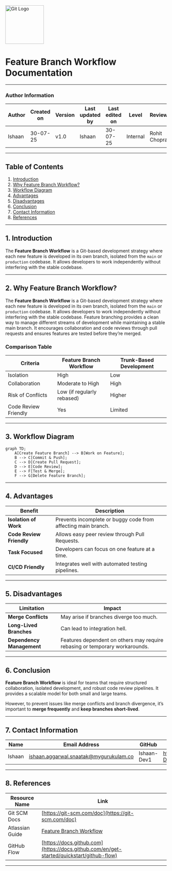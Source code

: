 
<img src="https://git-scm.com/images/logos/downloads/Git-Icon-1788C.png" alt="Git Logo" width="120"/>

# Feature Branch Workflow Documentation

---

### Author Information

| **Author**   | **Created on** | **Version** | **Last updated by** | **Last edited on** | **Level** | **Reviewer**  |
|--------------|----------------|-------------|---------------------|--------------------|-----------|---------------|
| Ishaan    | 30-07-25    | v1.0  |  Ishaan  |30-07-25   | Internal    | Rohit Chopra    | 

---

## Table of Contents

1. [Introduction](#1-introduction)  
2. [Why Feature Branch Workflow?](#2-why-feature-branch-workflow)  
3. [Workflow Diagram](#3-workflow-diagram)  
4. [Advantages](#4-advantages)  
5. [Disadvantages](#5-disadvantages)  
6. [Conclusion](#6-conclusion)  
7. [Contact Information](#7-contact-information)  
8. [References](#8-references)

---

## 1. Introduction

The **Feature Branch Workflow** is a Git-based development strategy where each new feature is developed in its own branch, isolated from the `main` or `production` codebase. It allows developers to work independently without interfering with the stable codebase.

---

## 2. Why Feature Branch Workflow?

The **Feature Branch Workflow** is a Git-based development strategy where each new feature is developed in its own branch, isolated from the `main` or `production` codebase. It allows developers to work independently without interfering with the stable codebase.
Feature branching provides a clean way to manage different streams of development while maintaining a stable main branch. It encourages collaboration and code reviews through pull requests and ensures features are tested before they’re merged.

###  Comparison Table

| Criteria               | Feature Branch Workflow       | Trunk-Based Development      |
|------------------------|-------------------------------|------------------------------|
| Isolation              | High                          | Low                          |
| Collaboration          | Moderate to High              | High                         |
| Risk of Conflicts      | Low (if regularly rebased)    | Higher                       |
| Code Review Friendly   | Yes                         |  Limited                   |

---

## 3. Workflow Diagram

```mermaid
graph TD;
    A[Create Feature Branch] --> B[Work on Feature];
    B --> C[Commit & Push];
    C --> D[Create Pull Request];
    D --> E[Code Review];
    E --> F[Test & Merge];
    F --> G[Delete Feature Branch];
```
---

## 4. Advantages

| Benefit                  | Description                                                   |
| ------------------------ | ------------------------------------------------------------- |
| **Isolation of Work**    | Prevents incomplete or buggy code from affecting main branch. |
| **Code Review Friendly** | Allows easy peer review through Pull Requests.                |
| **Task Focused**         | Developers can focus on one feature at a time.                |
| **CI/CD Friendly**       | Integrates well with automated testing pipelines.             |

---

## 5. Disadvantages

| Limitation                | Impact                                                                      |
| ------------------------- | --------------------------------------------------------------------------- |
| **Merge Conflicts**       | May arise if branches diverge too much.                                     |
| **Long-Lived Branches**   | Can lead to integration hell.                                               |
| **Dependency Management** | Features dependent on others may require rebasing or temporary workarounds. |

---
## 6. Conclusion

**Feature Branch Workflow** is ideal for teams that require structured collaboration, isolated development, and robust code review pipelines. It provides a scalable model for both small and large teams.

However, to prevent issues like merge conflicts and branch divergence, it’s important to **merge frequently** and **keep branches short-lived**.

---
## 7. Contact Information

| Name| Email Address      | GitHub | URL |
|-----|--------------------------|-------------|---------|
| Ishaan | ishaan.aggarwal.snaatak@mygurukulam.co|  Ishaan-Dev1  |   https://github.com/Ishaan-Dev1  |

---
## 8. References

| Resource Name   | Link                                                                                                           |
| --------------- | -------------------------------------------------------------------------------------------------------------- |
| Git SCM Docs    | [https://git-scm.com/doc](https://git-scm.com/doc)                                                             |
| Atlassian Guide | [Feature Branch Workflow](https://www.atlassian.com/git/tutorials/comparing-workflows/feature-branch-workflow) |
| GitHub Flow     | [https://docs.github.com](https://docs.github.com/en/get-started/quickstart/github-flow)                       |

---

